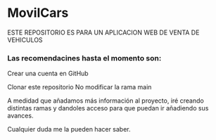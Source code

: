 # MovilCars
ESTE REPOSITORIO ES PARA UN APLICACION WEB DE VENTA DE VEHICULOS

<h3>Las recomendacines hasta el momento son:</h3>

Crear una cuenta en GitHub 

Clonar este repositorio No modificar la rama main 

A medidad que añadamos más información al proyecto, iré creando distintas ramas y dandoles acceso para que puedan ir añadiendo sus avances. 

Cualquier duda me la pueden hacer saber.
